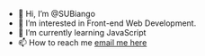 - 👋 Hi, I’m @SUBiango
- 👀 I’m interested in Front-end Web Development.
- 🌱 I’m currently learning JavaScript
- 📫 How to reach me [email me here](mailto:hello@umarubiango.com)

<!---
SUBiango/SUBiango is a ✨ special ✨ repository because its `README.md` (this file) appears on your GitHub profile.
You can click the Preview link to take a look at your changes.
--->
